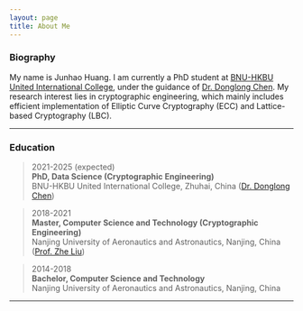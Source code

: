 ```yaml
---
layout: page
title: About Me
---
```


### Biography

My name is Junhao Huang. I am currently a PhD student at [BNU-HKBU United International College](https://www.uic.edu.cn), under the guidance of [Dr. Donglong Chen](https://scholar.google.be/citations?user=kFDs-OMAAAAJ&hl=en). My research interest lies in cryptographic engineering, which mainly includes efficient implementation of Elliptic Curve Cryptography (ECC) and Lattice-based Cryptography (LBC).

---------
### Education

 <!-- ![image alt <](/assets/img/education.png) TODO -->
> 2021-2025 (expected)\
**PhD, Data Science (Cryptographic Engineering)**\
BNU-HKBU United International College, Zhuhai, China ([Dr. Donglong Chen](https://scholar.google.be/citations?user=kFDs-OMAAAAJ&hl=en))

> 2018-2021\
 **Master, Computer Science and Technology (Cryptographic Engineering)**\
 Nanjing University of Aeronautics and Astronautics, Nanjing, China ([Prof. Zhe Liu](https://scholar.google.be/citations?hl=en&user=Em0jNiUAAAAJ))

> 2014-2018\
 **Bachelor, Computer Science and Technology**\
 Nanjing University of Aeronautics and Astronautics, Nanjing, China

---------
